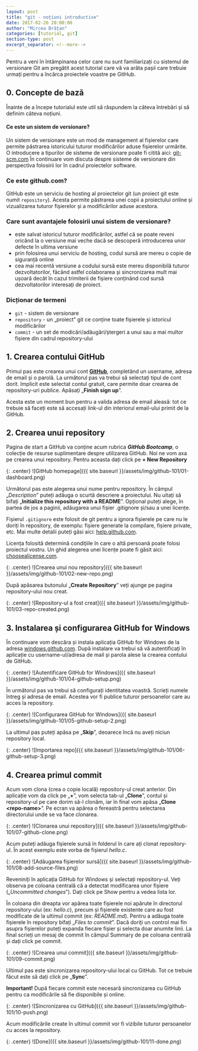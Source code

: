 ```yaml
---
layout: post
title: "git - noțiuni introductive"
date: 2017-02-26 20:00:00
author: "Mircea Brățan"
categories: [tutorial, git]
section-type: post
excerpt_separator: <!--more-->
---
```


Pentru a veni în întâmpinarea celor care nu sunt familiarizați cu sistemul de versionare Git am pregătit acest tutorial care vă va arăta pașii care trebuie urmați pentru a încărca proiectele voastre pe GitHub.

<!--more-->

## 0. Concepte de bază
Înainte de a începe tutorialul este util să răspundem la câteva întrebări și să definim câteva noțiuni.

#### Ce este un sistem de versionare?
Un sistem de versionare este un mod de management al fișierelor care permite păstrarea istoricului tuturor modificărilor aduse fișierelor urmărite. O introducere a tipurilor de sisteme de versionare poate fi citită aici: [git-scm.com](http://git-scm.com/book/en/v2/Getting-Started-About-Version-Control)
În continuare vom discuta despre sisteme de versionare din perspectiva folosirii lor în cadrul proiectelor software.

### Ce este github.com?
GitHub este un serviciu de hosting al proiectelor git (un proiect git este numit `repository`). Acesta permite păstrarea unei copii a proiectului online și vizualizarea tuturor fișierelor și a modificărilor aduse acestora.

### Care sunt avantajele folosirii unui sistem de versionare?
* este salvat istoricul tuturor modificărilor, astfel că se poate reveni oricând la o versiune mai veche dacă se descoperă introducerea unor defecte în ultima versiune
* prin folosirea unui serviciu de hosting, codul sursă are mereu o copie de siguranță online
* cea mai recentă versiune a codului sursă este mereu disponibilă tuturor dezvoltatorilor, făcând astfel colaborarea și sincronizarea mult mai ușoară decât în cazul trimiterii de fișiere conținând cod sursă dezvoltatorilor interesați de proiect.

### Dicționar de termeni
* `git` - sistem de versionare
* `repository` - un „proiect” git ce conține toate fișierele și istoricul modificărilor
* `commit` - un set de modicări/adăugări/ștergeri a unui sau a mai multor fișiere din cadrul repository-ului



## 1. Crearea contului GitHub
Primul pas este crearea unui cont [**GitHub**](https://github.com/), completând un username, adresa de email și o parolă. La următorul pas va trebui să selectați tipul de cont dorit. Implicit este selectat contul gratuit, care permite doar crearea de repository-uri publice. Apăsați „**Finish sign up**”.

Acesta este un moment bun pentru a valida adresa de email aleasă: tot ce trebuie să faceți este să accesați link-ul din interiorul email-ului primit de la GitHub.


## 2. Crearea unui repository
Pagina de start a GitHub va conține acum rubrica ***GitHub Bootcamp***, o colecție de resurse suplimentare despre utilizarea GitHub. Noi ne vom axa pe crearea unui repository. Pentru aceasta dați click pe **+ New Repository**

{: .center}
![GitHub homepage]({{ site.baseurl }}/assets/img/github-101/01-dashboard.png)

Următorul pas este alegerea unui nume pentru repository. În câmpul „*Description*” puteți adăuga o scurtă descriere a proiectului. Nu uitați să bifați „**Initialize this repository with a README**”. Opțional puteți alege, în partea de jos a paginii, adăugarea unui fișier .gitignore și/sau a unei licențe.

Fișierul `.gitignore` este folosit de git pentru a ignora fișierele pe care nu le doriți în repository, de exemplu: fișiere generate la compilare, fișiere private, etc. Mai multe detalii puteți găsi aici: [help.github.com](https://help.github.com/articles/ignoring-files/).

Licența folosită determină condițiile în care o altă persoană poate folosi proiectul vostru. Un ghid alegerea unei licențe poate fi găsit aici: [choosealicense.com](http://choosealicense.com/).

{: .center}
![Crearea unui nou repository]({{ site.baseurl }}/assets/img/github-101/02-new-repo.png)

După apăsarea butonului „**Create Repository**” veți ajunge pe pagina repository-ului nou creat.

{: .center}
![Repository-ul a fost creat]({{ site.baseurl }}/assets/img/github-101/03-repo-created.png)

## 3. Instalarea și configurarea GitHub for Windows
În continuare vom descăra și instala aplicația GitHub for Windows de la adresa [windows.github.com](https://windows.github.com/). După instalare va trebui să vă autentificați în aplicație cu username-ul/adresa de mail și parola alese la crearea contului de GitHub.

{: .center}
![Autentificare GitHub for Windows]({{ site.baseurl }}/assets/img/github-101/04-github-setup.png)

În următorul pas va trebui să configurați identitatea voastră. Scrieți numele întreg și adresa de email. Acestea vor fi publice tuturor persoanelor care au acces la repository.

{: .center}
![Configurarea GitHub for Windows]({{ site.baseurl }}/assets/img/github-101/05-github-setup-2.png)

La ultimul pas puteți apăsa pe „**Skip**”, deoarece încă nu aveți niciun repository local.

{: .center}
![Importarea repo]({{ site.baseurl }}/assets/img/github-101/06-github-setup-3.png)

## 4. Crearea primul commit
Acum vom clona (crea o copie locală) repository-ul creat anterior. Din aplicație vom da click pe „**+**”, vom selecta tab-ul „**Clone**”, contul și repository-ul pe care dorim să-l clonăm, iar în final vom apăsa „**Clone \<repo-name\>**”. Pe ecran va apărea o fereastră pentru selectarea directorului unde se va face clonarea.

{: .center}
![Clonarea unui repository]({{ site.baseurl }}/assets/img/github-101/07-github-clone.png)

Acum puteți adăuga fișierele sursă în folderul în care ați clonat repository-ul. În acest exemplu este vorba de fișierul *hello.c*.

{: .center}
![Adăugarea fișierelor sursă]({{ site.baseurl }}/assets/img/github-101/08-add-source-files.png)

Reveniniți în aplicația GitHub for Windows și selectați repository-ul. Veți observa pe coloana centrală că a detectat modificarea unor fișiere („*Uncommitted changes*”). Dați click pe Show pentru a vedea lista lor.

În coloana din dreapta vor apărea toate fișierele noi apărute în directorul repository-ului (ex: *hello.c*), precum și fișierele existente care au fost modificate de la ultimul commit (ex: *README.md*). Pentru a adăuga toate fișierele în repository bifați „*Files to commit*”. Dacă doriți un control mai fin asupra fișierelor puteți expanda fiecare fișier și selecta doar anumite linii. La final scrieți un mesaj de commit în câmpul Summary de pe coloana centrală și dați click pe commit.

{: .center}
![Crearea unui commit]({{ site.baseurl }}/assets/img/github-101/09-commit.png)

Ultimul pas este sincronizarea repository-ului local cu GitHub. Tot ce trebuie făcut este să dați click pe „**Sync**”.

**Important!** După fiecare commit este necesară sincronizarea cu GitHub pentru ca modificările să fie disponibile și online.

{: .center}
![Sincronizarea cu GitHub]({{ site.baseurl }}/assets/img/github-101/10-push.png)

Acum modificările create în ultimul commit vor fi vizibile tuturor persoanelor cu acces la repository.

{: .center}
![Done]({{ site.baseurl }}/assets/img/github-101/11-done.png)
